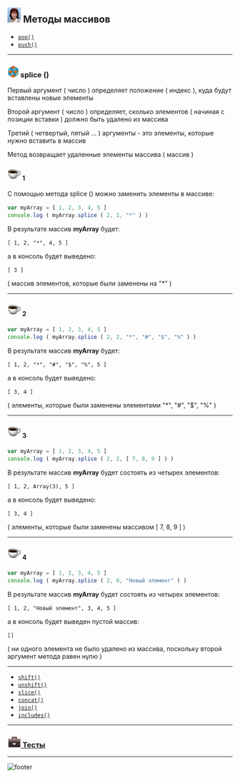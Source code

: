 [footer]: https://github.com/garevna/js-course/raw/master/images/a-level-ico.png?raw=true
[me30]: https://raw.githubusercontent.com/garevna/a-level-js-lessons/master/ico/myPhoto-30.png "Ⓒ Irina Fylyppova ( garevna ) 2019"
[ico20]: https://raw.githubusercontent.com/garevna/a-level-js-lessons/master/ico/a-level-20.png
[ico25]: https://raw.githubusercontent.com/garevna/a-level-js-lessons/master/ico/a-level-25.png
[hw-30]: https://raw.githubusercontent.com/garevna/a-level-js-lessons/master/ico/briefcase-30.png
[cap-30]: https://raw.githubusercontent.com/garevna/a-level-js-lessons/master/ico/coffee-30.png
[warn-25]: https://raw.githubusercontent.com/garevna/a-level-js-lessons/master/ico/warning-25.png
[link-25]: https://raw.githubusercontent.com/garevna/a-level-js-lessons/master/ico/link-25.png
[err-20]: https://raw.githubusercontent.com/garevna/a-level-js-lessons/master/ico/no_entry-20.png
[err-25]: https://raw.githubusercontent.com/garevna/a-level-js-lessons/master/ico/no_entry-25.png
[err-30]: https://raw.githubusercontent.com/garevna/a-level-js-lessons/master/ico/no_entry-30.png

## ![me30] Методы массивов

* [`pop()`](Array-methods-pop.md)
* [`push()`](Array-methods-push.md)

_________________________________________________________________________

### ![ico25] splice ()

Первый аргумент ( число ) определяет положение ( индекс ), куда будут вставлены новые элементы

Второй аргумент ( число ) определяет, сколько элементов ( начиная с позиции вставки ) должно быть удалено из массива

Третий ( четвертый, пятый ... ) аргументы - это элементы, которые нужно вставить в массив

Метод возвращает удаленные элементы массива ( массив )

#### ![cap-30] 1

С помощью метода splice () можно заменить элементы в массиве:

```javascript
var myArray = [ 1, 2, 3, 4, 5 ]
console.log ( myArray.splice ( 2, 1, "*" ) )
```

В результате массив **myArray** будет:

```
[ 1, 2, "*", 4, 5 ]
```

а в консоль будет выведено:
```
[ 3 ]
```   

( массив элементов, которые были заменены на  "*" )

_____________________________________

#### ![cap-30] 2

```javascript
var myArray = [ 1, 2, 3, 4, 5 ]
console.log ( myArray.splice ( 2, 2, "*", "#", "$", "%" ) )
```

В результате массив **myArray** будет:
```
[ 1, 2, "*", "#", "$", "%", 5 ]
```

а в консоль будет выведено:
```
[ 3, 4 ]
```
( элементы, которые были заменены элементами  "*", "#", "$", "%" )

______________________________________

#### ![cap-30] 3

```javascript
var myArray = [ 1, 2, 3, 4, 5 ]
console.log ( myArray.splice ( 2, 2, [ 7, 8, 9 ] ) )
```

В результате массив **myArray** будет состоять из четырех элементов:
```
[ 1, 2, Array(3), 5 ]
```

а в консоль будет выведено:
```
[ 3, 4 ]
```
( элементы, которые были заменены массивом  [ 7, 8, 9 ] )

__________________________________________________

#### ![cap-30] 4

```javascript
var myArray = [ 1, 2, 3, 4, 5 ]
console.log ( myArray.splice ( 2, 0, "Новый элемент" ) )
```

В результате массив **myArray** будет состоять из четырех элементов:
```
[ 1, 2, "Новый элемент", 3, 4, 5 ]
```
а в консоль будет выведен пустой массив:

```
[]
```
( ни одного элемента не было удалено из массива, поскольку второй аргумент метода равен нулю )

_________________________________________________________________________


* [`shift()`](Array-methods-shift.md)
* [`unshift()`](Array-methods-unshift.md)
* [`slice()`](Array-methods-slice.md)
* [`concat()`](Array-methods-concat.md)
* [`join()`](Array-methods-join.md)
* [`includes()`](Array-methods-includes.md)

______________________________________________________________________________________________

### [![hw-30] Тесты](https://garevna.github.io/js-quiz/#arrayMethods)

_________________________________________________________________________

![footer]
